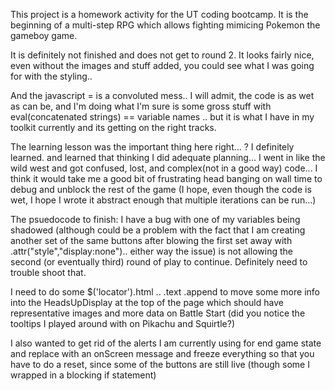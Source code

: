 This project is a homework activity for the UT coding bootcamp. It is the beginning of a multi-step RPG which allows fighting mimicing Pokemon the gameboy game. 

It is definitely not finished and does not get to round 2. It looks fairly nice, even without the images and stuff added, you could see what I was going for with the styling..


And the javascript = is a convoluted mess.. I will admit, the code is as wet as can be, and I'm doing what I'm sure is some gross stuff with eval(concatenated strings) == variable names
.. but it is what I have in my toolkit currently and its getting on the right tracks.

The learning lesson was the important thing here right... ? I definitely learned. and learned that thinking I did adequate planning... I went in like the wild west and got confused, lost, and complex(not in a good way) code... I think it would take me a good bit of frustrating head banging on wall time to debug and unblock the rest of the game (I hope, even though the code is wet, I hope I wrote it abstract enough that multiple iterations can be run...)


The psuedocode to finish:
I have a bug with one of my variables being shadowed (although could be a problem with the fact that I am creating another set of the same buttons after blowing the first set away with .attr("style","display:none").. either way the issue) is not allowing the second (or eventually third) round of play to continue. Definitely need to trouble shoot that.

I need to do some $('locator').html .. .text .append to move some more info into the HeadsUpDisplay at the top of the page which should have representative images and more data on Battle Start (did you notice the tooltips I played around with on Pikachu and Squirtle?)

I also wanted to get rid of the alerts I am currently using for end game state and replace with an onScreen message and freeze everything so that you have to do a reset, since some of the buttons are still live (though some I wrapped in a blocking if statement)